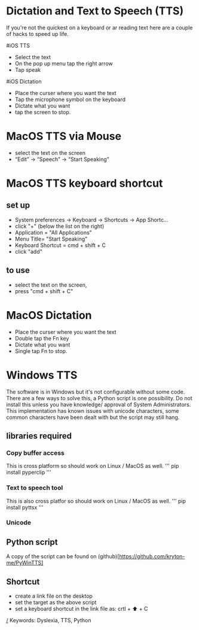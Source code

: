 Dictation and Text to Speech (TTS)
===
If you're not the quickest on a keyboard or ar reading text here are a couple of hacks to speed up life.

#iOS TTS
* Select the text
* On the pop up menu tap the right arrow
* Tap speak

#iOS Dictation
* Place the curser where you want the text
* Tap the microphone symbol on the keyboard
* Dictate what you want
* tap the screen to stop.

# MacOS TTS via Mouse
* select the text on the screen
* “Edit” -> “Speech” -> “Start Speaking”

# MacOS TTS keyboard shortcut

## set up
* System preferences -> Keyboard -> Shortcuts -> App Shortc...
* click "+" (below the list on the right)
* Application = "All Applications"
* Menu Title= "Start Speaking"
* Keyboard Shortcut = cmd + shift + C
* click "add"

## to use
* select the text on the screen, 
* press "cmd + shift + C"

# MacOS Dictation
* Place the curser where you want the text
* Double tap the Fn key
* Dictate what you want
* Single tap Fn to stop.

# Windows TTS
The software is in Windows but it's not configurable without some code. There are a few ways to solve this, a Python script is one possibility. Do not install this unless you have knowledge/ approval of System Administrators. This implementation has known issues with unicode characters, some common characters have been dealt with but the script may still hang.

## libraries required 
### Copy buffer access
This is cross platform so should work on Linux / MacOS as well.
'''
pip install pyperclip
'''
### Text to speech tool
This is also cross platfor so should work on Linux / MacOS as well.
'''
pip install pyttsx
'''
### Unicode

## Python script
A copy of the script can be found on (github)[https://github.com/kryton-me/PyWinTTS]

## Shortcut
* create a link file on the desktop 
* set the target as the above script
* set a keyboard shortcut in the link file as: crtl + ⬆️ + C




[/](/)
Keywords: Dyslexia, TTS, Python